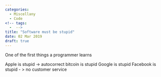 ```yaml
---
categories:
  - Miscellany
  - Code
<!-- tags:
  -  -->
title: "Software must be stupid"
date: 02 Mar 2019
draft: true
---
```

One of the first things a programmer learns



Apple is stupid -> autocorrect
bitcoin is stupid
Google is stupid
Facebook is stupid - > no customer service